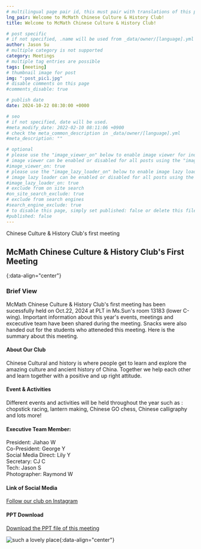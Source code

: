 ```yaml
---
# multilingual page pair id, this must pair with translations of this page. (This name must be unique)
lng_pair: Welcome to McMath Chinese Culture & History Club!
title: Welcome to McMath Chinese Culture & History Club!

# post specific
# if not specified, .name will be used from _data/owner/[language].yml
author: Jason Su
# multiple category is not supported
category: Meetings
# multiple tag entries are possible
tags: [meeting]
# thumbnail image for post
img: ":post_pic1.jpg"
# disable comments on this page
#comments_disable: true

# publish date
date: 2024-10-22 08:30:00 +0000

# seo
# if not specified, date will be used.
#meta_modify_date: 2022-02-10 08:11:06 +0900
# check the meta_common_description in _data/owner/[language].yml
#meta_description: ""

# optional
# please use the "image_viewer_on" below to enable image viewer for individual pages or posts (_posts/ or [language]/_posts folders).
# image viewer can be enabled or disabled for all posts using the "image_viewer_posts: true" setting in _data/conf/main.yml.
#image_viewer_on: true
# please use the "image_lazy_loader_on" below to enable image lazy loader for individual pages or posts (_posts/ or [language]/_posts folders).
# image lazy loader can be enabled or disabled for all posts using the "image_lazy_loader_posts: true" setting in _data/conf/main.yml.
#image_lazy_loader_on: true
# exclude from on site search
#on_site_search_exclude: true
# exclude from search engines
#search_engine_exclude: true
# to disable this page, simply set published: false or delete this file
#published: false
---
```


<!-- outline-start -->

Chinese Culture & History Club's first meeting

<!-- outline-end -->

## McMath Chinese Culture & History Club's First Meeting
{:data-align="center"}

### Brief View
McMath Chinese Culture & History Club's first meeting has been sucessfully held on Oct.22, 2024 at PLT in Ms.Sun's room 13183 (lower C-wing). Important information about this year's events, meetings and excecutive team have been shared during the meeting. Snacks were also handed out for the students who atteneded this meeting. Here is the summary about this meeting.

#### About Our Club
Chinese Cultural and history is where people get to learn and explore the amazing culture and ancient history of China. Together we help each other and learn together with a positive and up right attitude. 


#### Event & Activities
Different events and activities will be held throughout the year such as : chopstick racing, lantern making, Chinese GO chess, Chinese calligraphy and lots more!

#### Executive Team Member:
President: Jiahao W<br />
Co-President: George Y<br />
Social Media Direct: Lily Y<br />
Secretary: CJ C<br />
Tech: Jason S<br />
Photographer: Raymond W

#### Link of Social Media
<p><a href="https://www.instagram.com/mcmath_chinesecultureclub/?igsh=cHZvdWp2M24yOWtq">Follow our club on Instagram</a></p>

#### PPT Download
<p><a href="https://1drv.ms/p/s!Arf9Tjdo5CE5ipp1UHz44NvO3WOvdw?e=ZVuaUd">Download the PPT file of this meeting</a></p>

![such a lovely place](:post_pic1.jpg){:data-align="center"}
